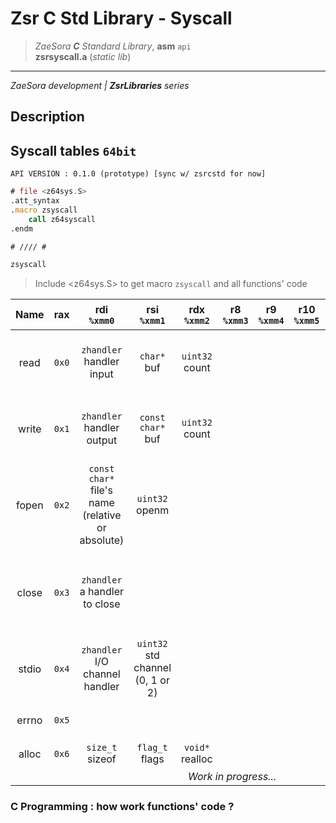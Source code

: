 # Zsr C Std Library - Syscall #
> *ZaeSora **C** Standard Library*, **asm** `api`   
> **zsrsyscall.a** (*static lib*)
* * *
*ZaeSora development | **ZsrLibraries** series*

## Description
## Syscall tables `64bit`
`API VERSION : 0.1.0 (prototype) [sync w/ zsrcstd for now]`
```asm
# file <z64sys.S>
.att_syntax
.macro zsyscall
    call z64syscall
.endm

# //// #

zsyscall
```
> Include <z64sys.S> to get macro `zsyscall` and all functions' code

<table>
    <thead>
        <th>Name</th>
        <th>rax</th>
        <th>rdi<br/><code>%xmm0</code></th>
        <th>rsi<br/><code>%xmm1</code></th>
        <th>rdx<br/><code>%xmm2</code></th>
        <th>r8<br/><code>%xmm3</code></th>
        <th>r9<br/><code>%xmm4</code></th>
        <th>r10<br/><code>%xmm5</code></th>
        <th>@return rax</th>
        <th>Description</th>
    </thead>
    <tbody style="text-align: center;">
        <tr>
            <td>read</td>
            <td><code>0x0</code></td>
            <td><code>zhandler</code><br/>handler input</td>
            <td><code>char*</code><br/>buf</td>
            <td><code>uint32</code><br/>count</td>
            <td colspan="3"></td>
            <td><code>int32</code><br/>Count of read's chars</td>
            <td>Read data from any supported I/O handlers</td>
        </tr>
        <tr>
            <td>write</td>
            <td><code>0x1</code></td>
            <td><code>zhandler</code><br/>handler output</td>
            <td><code>const char*</code><br/>buf</td>
            <td><code>uint32</code><br/>count</td>
            <td colspan="3"></td>
            <td><code>int32</code><br/>number of write's chars</td>
            <td>Write buffers to any supported I/O handler</td>
        </tr>
        <tr>
            <td>fopen</td>
            <td><code>0x2</code></td>
            <td><code>const char*</code><br/>file's name (relative or absolute)</td>
            <td><code>uint32</code><br/>openm</td>
            <td colspan="4"></td>
            <td><code>zhandler</code><br/>A file's handler (or NULL on error)</td>
            <td>Open a file with the specified openm</td>
        </tr>
        <tr>
            <td>close</td>
            <td><code>0x3</code></td>
            <td><code>zhandler</code><br/>a handler to close</td>
            <td colspan="5"></td>
            <td><code>bool</code><br/>close status (1: succes, 0: error (check errno(<code>0x5</code>))</td>
            <td>Close any supported zhandler</td>
        </tr>
        <tr>
            <td>stdio</td>
            <td><code>0x4</code></td>
            <td><code>zhandler</code><br/>I/O channel handler</td>
            <td><code>uint32</code><br/>std channel (0, 1 or 2)</td>
            <td colspan="4"></td>
            <td><code>zhandler</code><br/>old std handler</td>
            <td>Replace a standard I/O channel (in, out, err)</td>
        </tr>
        <tr>
            <td>errno</td>
            <td><code>0x5</code></td>
            <td colspan="6"></td>
            <td><code>uint32</code><br/>latest errcode</td>
            <td>Get latest error code</td>
        </tr>
        <tr>
            <td>alloc</td>
            <td><code>0x6</code></td>
            <td><code>size_t</code><br/>sizeof</td>
            <td><code>flag_t</code><br/>flags</td>
            <td><code>void*</code><br/>realloc</td>
            <td colspan="3"></td>
            <td><code>void*</code><br/>alloc_t</td>
            <td>Alloc memory</td>
        </tr>
        <tr>
            <td colspan="10"><i>Work in progress...</i></td>
        </tr>
    </tbody>
</table>

### C Programming : how work functions' code ?
